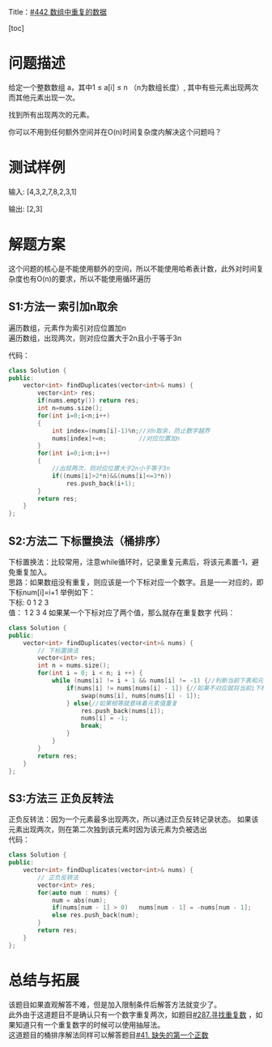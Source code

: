 Title：[#442 数组中重复的数据](https://leetcode-cn.com/problems/find-all-duplicates-in-an-array/)

[toc]

# 问题描述
给定一个整数数组 a，其中1 ≤ a[i] ≤ n （n为数组长度）, 其中有些元素出现两次而其他元素出现一次。

找到所有出现两次的元素。

你可以不用到任何额外空间并在O(n)时间复杂度内解决这个问题吗？



# 测试样例
输入:
[4,3,2,7,8,2,3,1]

输出:
[2,3]

# 解题方案
这个问题的核心是不能使用额外的空间，所以不能使用哈希表计数，此外对时间复杂度也有O(n)的要求，所以不能使用循环遍历  
## S1:方法一 索引加n取余
遍历数组，元素作为索引对应位置加n  
遍历数组，出现两次，则对应位置大于2n且小于等于3n

代码：
```C++
class Solution {
public:
    vector<int> findDuplicates(vector<int>& nums) {
        vector<int> res;
        if(nums.empty()) return res;
        int n=nums.size();
        for(int i=0;i<n;i++)
        {
            int index=(nums[i]-1)%n;//对n取余，防止数字越界
            nums[index]+=n;         //对应位置加n
        }
        for(int i=0;i<n;i++)
        {
            //出现两次，则对应位置大于2n小于等于3n
            if((nums[i]>2*n)&&(nums[i]<=3*n))
                res.push_back(i+1);
        }
        return res;
    }
};

```

## S2:方法二 下标置换法（桶排序）
下标置换法：比较常用，注意while循环时，记录重复元素后，将该元素置-1，避免重复加入。  
思路：如果数组没有重复，则应该是一个下标对应一个数字。且是一一对应的，即下标num[i]=i+1 举例如下：  
下标: 0 1 2 3  
值：  1 2 3 4
如果某一个下标对应了两个值，那么就存在重复数字
代码：
```C++
class Solution {
public:
    vector<int> findDuplicates(vector<int>& nums) {
        // 下标置换法
        vector<int> res;
        int n = nums.size();
        for(int i = 0; i < n; i ++) {
            while (nums[i] != i + 1 && nums[i] != -1) {//判断当前下表和元素是否对应，或者是否因为重复被置为-1
                if(nums[i] != nums[nums[i] - 1]) {//如果不对应就将当前i下标位置的元素换到其值对应下标的位置
                    swap(nums[i], nums[nums[i] - 1]);
                } else{//如果相等就意味着元素值重复
                    res.push_back(nums[i]);
                    nums[i] = -1;
                    break;
                } 
            }
        }
        return res;
    }
};
```
## S3:方法三 正负反转法
正负反转法：因为一个元素最多出现两次，所以通过正负反转记录状态。 
如果该元素出现两次，则在第二次独到该元素时因为该元素为负被选出  
代码：
```C++
class Solution {
public:
    vector<int> findDuplicates(vector<int>& nums) {
        // 正负反转法
        vector<int> res;
        for(auto num : nums) {
            num = abs(num);
            if(nums[num - 1] > 0)   nums[num - 1] = -nums[num - 1];
            else res.push_back(num);  
        }
        return res;
    }
};
```
# 总结与拓展
该题目如果直观解答不难，但是加入限制条件后解答方法就变少了。  
此外由于这道题目不是确认只有一个数字重复两次，如题目[#287.寻找重复数](https://leetcode-cn.com/problems/find-the-duplicate-number/) ，如果知道只有一个重复数字的时候可以使用抽屉法。  
这道题目的桶排序解法同样可以解答题目[#41. 缺失的第一个正数](https://leetcode-cn.com/problems/find-the-duplicate-number/)